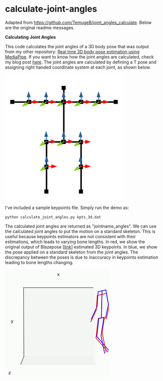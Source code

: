 # calculate-joint-angles


Adapted from https://github.com/TemugeB/joint_angles_calculate. Below are the original readme messages.

**Calculating Joint Angles**

This code calculates the joint angles of a 3D body pose that was output from my other repository: [Real time 3D body pose estimation using MediaPipe](https://github.com/TemugeB/bodypose3d). If you want to know how the joint angles are calculated, check my blog post [here](https://temugeb.github.io/python/motion_capture/2021/09/16/joint_rotations.html). The joint angles are calculated by defining a T pose and assigning right handed coordinate system at each joint, as shown below. 

![pose](.assets/tpose.png "T pose")

I've included a sample keypoints file. Simply run the demo as: 

```
python calculate_joint_angles.py kpts_3d.dat
```

The calculated joint angles are returned as "jointname_angles". We can use the calculated joint angles to put the motion on a standard skeleton. This is useful because keypoints estimators are not consistent with their estimations, which leads to varying bone lengths. In red, we show the original output of Blazepose [[link](https://google.github.io/mediapipe/solutions/pose.html)] estimated 3D keypoints. In blue, we show the pose applied on a standard skeleton from the joint angles. The discrepancy between the poses is due to inaccuracy in keypoints estimation leading to bone lengths changing.

![example](.assets/poses.gif "poses")